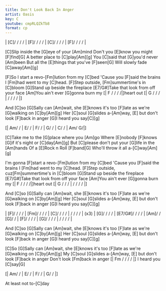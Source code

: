 ```yaml
---
title: Don't Look Back In Anger
artist: Oasis
key: C
youtube: cmpRLQZkTb8
format: cp
---
```


| [C]/ / / / | [F]/ / / / | [C]/ / / / | [F]/ / / / |

[C]Slip inside the [G]eye of your [Am]mind
Don't you [E]know you might [F]find[G]
A better place to [C]play[Am][g]
You [C]said that [G]you'd never [Am]been
But all the [E]things that you've [F]seen[G]
Will slowly fade [C]away[Am][g]

[F]So I start a revo-[Fm]lution from my [C]bed
'Cause you [F]said the brains I [Fm]had went to my [C]head.
[F]Step outside, [Fm]summertime's in [C]bloom
[G]Stand up beside the fireplace
[E7/G#]Take that look from off your face
[Am]You ain't ever [G]gonna burn my [| F / / / /|]heart out [| G / / / | / / / / |]

And [C]so [G]Sally can [Am]wait,
she [E]knows it's too [F]late as we're
[G]walking on [C]by[Am][g]
Her [C]soul [G]slides a-[Am]way,
[E] but don't look [F]back in anger
[G]I heard you say[C][g]

[| Am/ / | E/ / | F/ / | G/ / | C/ / | Am/ G/|]

[C]Take me to the [G]place where you [Am]go
Where [E]nobody [F]knows [G]if it's night or [C]day[Am][g]
But [C]please don't put your [G]life in the [Am]hands
Of a [E]Rock n Roll [F]band[G]
Who'll throw it all a-[C]way[Am][g]

I'm gonna [F]start a revo-[Fm]lution from my [C]bed
'Cause you [F]said the brains I [Fm]had went to my [C]head.
[F]Step outside, cuz[Fm]summertime's in [C]bloom
[G]Stand up beside the fireplace
[E7/G#]Take that look from off your face
[Am]You ain't ever [G]gonna burn my [| F / / / /|]heart out [| G / / / | / / / / |]

And [C]so [G]Sally can [Am]wait,
she [E]knows it's too [F]late as we're
[G]walking on [C]by[Am][g]
Her [C]soul [G]slides a-[Am]way,
[E] but don't look [F]back in anger
[G]I heard you say[C][g]

| [F]/ / / / | [Fm]/ / / / | [C]/ / / / | / / / / | (x3)
| [G]/ / / / | [E7/G#]/ / / / | [Am]/ / [G]/ / | [F]/ / / / | [G]/ / / / | / / / / |

And [C]so [G]Sally can [Am]wait,
she [E]knows it's too [F]late as we're
[G]walking on [C]by[Am][g]
Her [C]soul [G]slides a-[Am]way,
[E] but don't look [F]back in anger
[G]I heard you say[C][g]

[C]So [G]Sally can [Am]wait,
she [E]knows it's too [F]late as we're
[G]walking on [C]by[Am][g]
My [C]soul [G]slides a-[Am]way,
[E] but don't look [F]back in anger
Don't look [Fm]back in anger [| Fm / / / / |]
I heard you [C]say[G]

[| Am/ / | E/ / | F/ / | G/ / |]

At least not to-[C]day
